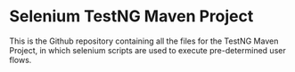 # Selenium TestNG Maven Project
This is the Github repository containing all the files for the TestNG Maven Project, in which selenium scripts are used to execute pre-determined user flows.

